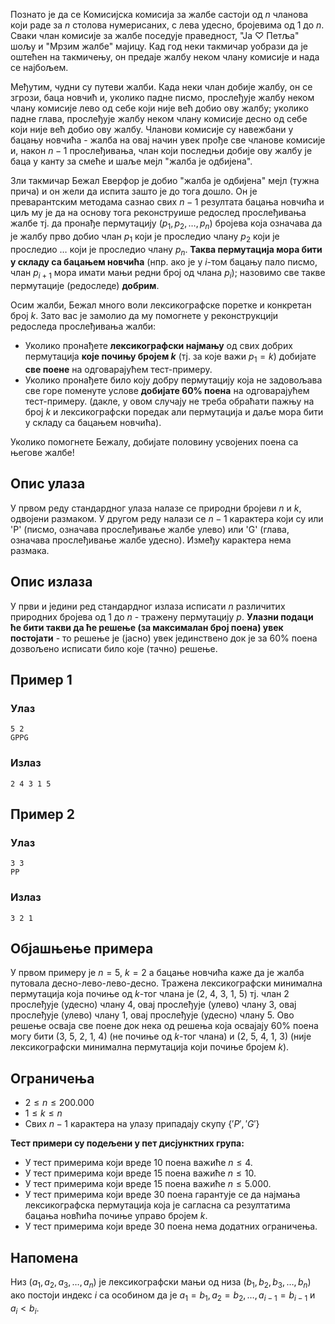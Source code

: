 Познато је да се Комисијска комисија за жалбе састоји од $n$ чланова који раде за $n$ столова нумерисаних, с лева удесно, бројевима од $1$ до $n$. Сваки члан комисије за жалбе поседује праведност, "Ја $\heartsuit$ Петља" шољу и "Мрзим жалбе" мајицу. Кад год неки такмичар уобрази да је оштећен на такмичењу, он предаје жалбу неком члану комисије и нада се најбољем.

Међутим, чудни су путеви жалби. Када неки члан добије жалбу, он се згрози, баца новчић и, уколико падне писмо, прослеђује жалбу неком члану комисије лево од себе који није већ добио ову жалбу; уколико падне глава, прослеђује жалбу неком члану комисије десно од себе који није већ добио ову жалбу. Чланови комисије су навежбани у бацању новчића - жалба на овај начин увек прође све чланове комисије и, након $n-1$ прослеђивања, члан који последњи добије ову жалбу је баца у канту за смеће и шаље мејл "жалба је одбијена".

Зли такмичар Бежал Еверфор је добио "жалба је одбијена" мејл (тужна прича) и он жели да испита зашто је до тога дошло. Он је преварантским методама сазнао свих $n-1$ резултата бацања новчића и циљ му је да на основу тога реконструише редослед прослеђивања жалбе тј. да пронађе пермутацију $(p_1, p_2, \ldots, p_n)$ бројева која означава да је жалбу прво добио члан $p_1$ који је проследио члану $p_2$ који је проследио $\ldots$ који је проследио члану $p_n$. **Таква пермутација мора бити у складу са бацањем новчића** (нпр. ако је у $i$-том бацању пало писмо, члан $p_{i+1}$ мора имати мањи редни број од члана $p_i$); назовимо све такве пермутације (редоследе) **добрим**. 

Осим жалби, Бежал много воли лексикографске поретке и конкретан број $k$. Зато вас је замолио да му помогнете у реконструкцији редоследа прослеђивања жалби:

 - Уколико пронађете **лексикографски најмању** од свих добрих пермутација **које почињу бројем $k$** (тј. за које важи $p_1 = k$) добијате **све поене** на одговарајућем тест-примеру. 
 - Уколико пронађете било коју добру пермутацију која не задовољава све горе поменуте услове **добијате 60% поена** на одговарајућем тест-примеру. (дакле, у овом случају не треба обраћати пажњу на број $k$ и лексикографски поредак али пермутација и даље мора бити у складу са бацањем новчића).

Уколико помогнете Бежалу, добијате половину усвојених поена са његове жалбе!

## Опис улаза

У првом реду стандардног улаза налазе се природни бројеви $n$ и $k$, одвојени размаком. У другом реду налази се $n-1$ карактера који су или 'P' (писмо, означава прослеђивање жалбе улево) или 'G' (глава, означава прослеђивање жалбе удесно). Између карактера нема размака.

## Опис излаза

У први и једини ред стандардног излаза исписати $n$ различитих природних бројева од $1$ до $n$ - тражену пермутацију $p$. **Улазни подаци ће бити такви да ће решење (за максималан број поена) увек постојати** - то решење је (јасно) увек јединствено док је за 60% поена дозвољено исписати било које (тачно) решење.

## Пример 1

### Улаз

```
5 2
GPPG
```

### Излаз

```
2 4 3 1 5
```

## Пример 2

### Улаз

```
3 3
PP
```

### Излаз

```
3 2 1
```

## Објашњење примера

У првом примеру је $n = 5$, $k = 2$ а бацање новчића каже да је жалба путовала десно-лево-лево-десно. Тражена лексикографски минимална пермутација која почиње од $k$-тог члана је (2, 4, 3, 1, 5) тј. члан 2 прослеђује (удесно) члану 4, овај прослеђује (улево) члану 3, овај прослеђује (улево) члану 1, овај прослеђује (удесно) члану 5. Ово решење осваја све поене док нека од решења која освајају 60% поена могу бити (3, 5, 2, 1, 4) (не почиње од $k$-тог члана) и (2, 5, 4, 1, 3) (није лексикографски минимална пермутација који почиње бројем $k$).

## Ограничења

* $2 \leq n \leq 200.000$
* $1 \leq k \leq n$
* Свих $n-1$ карактера на улазу припадају скупу $\{'P', 'G'\}$

**Тест примери су подељени у пет дисјунктних група:**

* У тест примерима који вреде $10$ поена важиће $n \leq 4$.
* У тест примерима који вреде $15$ поена важиће $n \leq 10$.
* У тест примерима који вреде $15$ поена важиће $n \leq 5.000$.
* У тест примерима који вреде $30$ поена гарантује се да најмања лексикографска пермутација која је сагласна са резултатима бацања новћића почиње управо бројем $k$.
* У тест примерима који вреде $30$ поена нема додатних ограничења.

## Напомена

Низ $(a_1, a_2, a_3, \ldots, a_n)$ је лексикографски мањи од низа  $(b_1, b_2, b_3, \ldots, b_n)$ ако постоји индекс $i$ са особином да је $a_1 = b_1, a_2 = b_2, \ldots, a_{i-1} = b_{i-1}$ и $a_{i} < b_{i}$.
